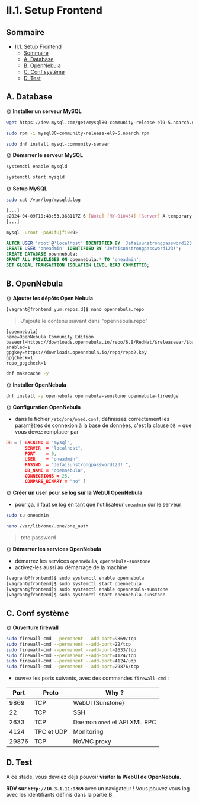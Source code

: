# II.1. Setup Frontend

## Sommaire

- [II.1. Setup Frontend](#ii1-setup-frontend)
  - [Sommaire](#sommaire)
  - [A. Database](#a-database)
  - [B. OpenNebula](#b-opennebula)
  - [C. Conf système](#c-conf-système)
  - [D. Test](#d-test)

## A. Database

🌞 **Installer un serveur MySQL**

```bash
wget https://dev.mysql.com/get/mysql80-community-release-el9-5.noarch.rpm
```

```bash
sudo rpm -i mysql80-community-release-el9-5.noarch.rpm
```

```bash
sudo dnf install mysql-community-server
```

🌞 **Démarrer le serveur MySQL**

```bash
systemctl enable mysqld
```

```bash
systemctl start mysqld
```

🌞 **Setup MySQL**

```bash
sudo cat /var/log/mysqld.log 
```

```bash
[...]
e2024-04-09T10:43:53.368117Z 6 [Note] [MY-010454] [Server] A temporary password is generated for root@localhost: AH1fUjfi0<9>
[...]
```

```bash
mysql -uroot -pAH1fUjfi0<9>
```

```SQL
ALTER USER 'root'@'localhost' IDENTIFIED BY 'Jefaisunstrongpassword123!';
CREATE USER 'oneadmin' IDENTIFIED BY 'Jefaisunstrongpassword123!';
CREATE DATABASE opennebula;
GRANT ALL PRIVILEGES ON opennebula.* TO 'oneadmin';
SET GLOBAL TRANSACTION ISOLATION LEVEL READ COMMITTED;
```

## B. OpenNebula

🌞 **Ajouter les dépôts Open Nebula**

```bash
[vagrant@frontend yum.repos.d]$ nano opennebula.repo
```

> J'ajoute le contenu suivant dans "opennebula.repo"

```
[opennebula]
name=OpenNebula Community Edition
baseurl=https://downloads.opennebula.io/repo/6.8/RedHat/$releasever/$basearch
enabled=1
gpgkey=https://downloads.opennebula.io/repo/repo2.key
gpgcheck=1
repo_gpgcheck=1
```

```bash
dnf makecache -y
```

🌞 **Installer OpenNebula**

```bash
dnf install -y opennebula opennebula-sunstone opennebula-fireedge
```

🌞 **Configuration OpenNebula**

- dans le fichier `/etc/one/oned.conf`, définissez correctement les paramètres de connexion à la base de données, c'est la clause `DB =` que vous devez remplacer par

```conf
DB = [ BACKEND = "mysql",
       SERVER  = "localhost",
       PORT    = 0,
       USER    = "oneadmin",
       PASSWD  = "Jefaisunstrongpassword123! ",
       DB_NAME = "opennebula",
       CONNECTIONS = 25,
       COMPARE_BINARY = "no" ]
```

🌞 **Créer un user pour se log sur la WebUI OpenNebula**

- pour ça, il faut se log en tant que l'utilisateur `oneadmin` sur le serveur
```bash
sudo su oneadmin
```

```bash
nano /var/lib/one/.one/one_auth
```
> toto:password

🌞 **Démarrer les services OpenNebula**

- démarrez les services `opennebula`, `opennebula-sunstone`
- activez-les aussi au démarrage de la machine

```bash
[vagrant@frontend]$ sudo systemctl enable opennebula
[vagrant@frontend]$ sudo systemctl start opennebula
[vagrant@frontend]$ sudo systemctl enable opennebula-sunstone
[vagrant@frontend]$ sudo systemctl start opennebula-sunstone
```

## C. Conf système

🌞 **Ouverture firewall**

```bash
sudo firewall-cmd --permanent --add-port=9869/tcp
sudo firewall-cmd --permanent --add-port=22/tcp
sudo firewall-cmd --permanent --add-port=2633/tcp
sudo firewall-cmd --permanent --add-port=4124/tcp
sudo firewall-cmd --permanent --add-port=4124/udp
sudo firewall-cmd --permanent --add-port=29876/tcp
```

- ouvrez les ports suivants, avec des commandes `firewall-cmd` :

| Port  | Proto      | Why ?                        |
|-------|------------|------------------------------|
| 9869  | TCP        | WebUI (Sunstone)             |
| 22    | TCP        | SSH                          |
| 2633  | TCP        | Daemon `oned` et API XML RPC |
| 4124  | TPC et UDP | Monitoring                   |
| 29876 | TCP        | NoVNC proxy                  |

## D. Test

A ce stade, vous devriez déjà pouvoir **visiter la WebUI de OpenNebula.**

**RDV sur `http://10.3.1.11:9869`** avec un navigateur ! Vous pouvez vous log avec les identifiants définis dans la partie B.

